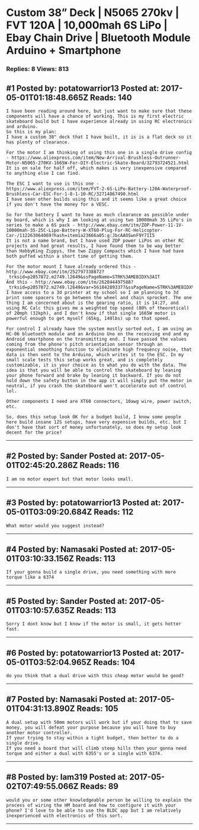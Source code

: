# Custom 38&rdquo; Deck &#124; N5065 270kv &#124; FVT 120A &#124; 10,000mah 6S LiPo &#124; Ebay Chain Drive &#124; Bluetooth Module Arduino + Smartphone

### Replies: 8 Views: 813

## \#1 Posted by: potatowarrior13 Posted at: 2017-05-01T01:18:48.665Z Reads: 140

```
I have been reading around here, but just want to make sure that these components will have a chance of working. This is my first electric skateboard build but I have experience already in using RC electronics and arduino.
So this is my plan:
I have a custom 38" deck that I have built, it is is a flat deck so it has plenty of clearance.

For the motor I am thinking of using this one in a single drive config - https://www.aliexpress.com/item/New-Arrival-Brushless-Outrunner-Motor-N5065-270KV-1665W-For-DIY-Electric-Skate-Board/32793724521.html
It is on sale for half off, which makes is very inexpensive compared to anything else I can find.

The ESC I want to use is this one - https://www.aliexpress.com/item/FVT-2-6S-LiPo-Battery-120A-Waterproof-Brushless-Car-ESC-For-1-8-1-10-RC/32714867490.html
I have seen other builds using this and it seems like a great choice if you don't have the money for a VESC.

So for the battery I want to have as much clearance as possible under my board, which is why I am looking at using two 10000mah 3S LiPo's in series to make a 6S pack - http://www.ebay.com/itm/ZOP-Power-11-1V-10000mah-3S-25C-Lipo-Battery-W-XT60-Plug-For-RC-Helicopter-Car-/112263064069?hash=item1a23666a05:g:JbcAAOSwnF9Y7II5
It is not a name brand, but I have used ZOP power LiPos on other RC projects and had great results, I have found them to be way better than HobbyKing Zippys, the two Zippy Compacts which I have had have both puffed within a short time of getting them.

For the motor mount I have already ordered this - http://www.ebay.com/itm/252797338872?_trksid=p2057872.m2749.l2649&ssPageName=STRK%3AMEBIDX%3AIT
And this - http://www.ebay.com/itm/262844497588?_trksid=p2057872.m2749.l2649&var=561842893377&ssPageName=STRK%3AMEBIDX%3AIT
I have access to a 3d printer at my school so I am planning to 3d print some spacers to go between the wheel and chain sprocket. The one thing I am concerned about is the gearing ratio, it is 14:27, and using RC Calc this gives me a weighted top speed (80% of theoretical) of 20mph (32kph), and I don't know if that single 1665W motor is powerful enough to get myself (65kg, 140lbs) up to that speed.

For control I already have the system mostly sorted out, I am using an HC-06 bluetooth module and an Arduino Uno on the receiving end and my Android smartphone on the transmitting end. I have passed the values coming from the phone's pitch orientation sensor through an exponential smoothing function to eliminate high frequency noise, that data is then sent to the Arduino, which writes it to the ESC. In my small scale tests this setup works great, and is completely customizable, it is your choice as to what you do with the data. The idea is that you will be able to control the skateboard by leaning your phone forward and brake by leaning it backward. If you do not hold down the safety button in the app it will simply put the motor in neutral, if you crash the skateboard won't accelerate out of control lol.

Other components I need are XT60 connectors, 10awg wire, power switch, etc.

So, does this setup look OK for a budget build, I know some people here build insane 12S setups, have very expensive builds, etc. but I don't have that sort of money unfortunately, so does my setup look decent for the price?
```

---
## \#2 Posted by: Sander Posted at: 2017-05-01T02:45:20.286Z Reads: 116

```
I am no motor expert but that motor looks small.
```

---
## \#3 Posted by: potatowarrior13 Posted at: 2017-05-01T03:09:20.684Z Reads: 112

```
What motor would you suggest instead?
```

---
## \#4 Posted by: Namasaki Posted at: 2017-05-01T03:10:33.156Z Reads: 113

```
If your gonna build a single drive, you need something with more torque like a 6374
```

---
## \#5 Posted by: Sander Posted at: 2017-05-01T03:10:57.635Z Reads: 113

```
Sorry I dont know but I know if the motor is small, it gets hotter fast.
```

---
## \#6 Posted by: potatowarrior13 Posted at: 2017-05-01T03:52:04.965Z Reads: 104

```
do you think that a dual drive with this cheap motor would be good?
```

---
## \#7 Posted by: Namasaki Posted at: 2017-05-01T04:31:13.890Z Reads: 105

```
A dual setup with 50mm motors will work but if your doing that to save money, you will defeat your purpose because you will have to buy another motor controller.
If your trying to stay within a tight budget, then better to do a single drive.
If you need a board that will climb steep hills then your gonna need torque and either a dual with 6355's or a single with 6374.
```

---
## \#8 Posted by: Iam319 Posted at: 2017-05-02T07:49:55.066Z Reads: 89

```
would you or some other knowledgeable person be willing to explain the process of wiring the HM board and how to configure it with your phone? I'd love to be able to use the BLDC app but I am relatively inexperienced with electronics of this sort.
```

---
